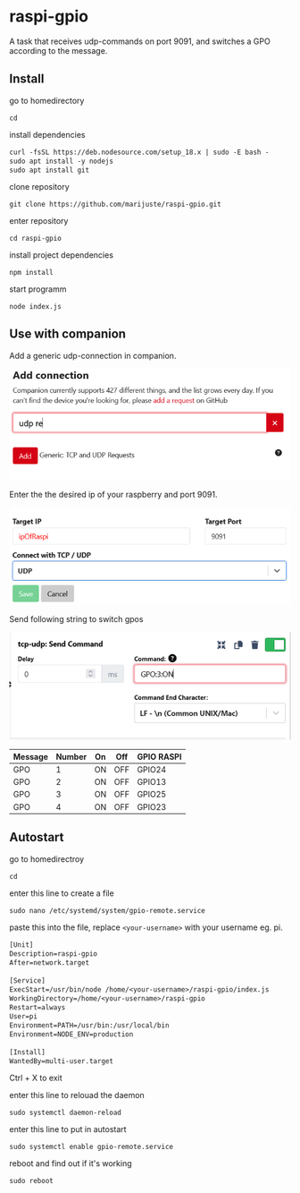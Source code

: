 # raspi-gpio

A task that receives udp-commands on port 9091, and switches a GPO according to the message.

## Install

go to homedirectory

```
cd
```

install dependencies

```
curl -fsSL https://deb.nodesource.com/setup_18.x | sudo -E bash -
sudo apt install -y nodejs
sudo apt install git
```

clone repository

```
git clone https://github.com/marijuste/raspi-gpio.git
```

enter repository

```
cd raspi-gpio
```

install project dependencies

```
npm install
```

start programm

```
node index.js
```

## Use with companion

Add a generic udp-connection in companion.

![add](img/add_connection.PNG)

Enter the the desired ip of your raspberry and port 9091.

![setup](img/setup_connection.PNG)

Send following string to switch gpos

![use](img/use_udp.PNG)

| Message | Number | On  | Off | GPIO RASPI |
| ------- | ------ | --- | --- | ---------- |
| GPO     | 1      | ON  | OFF | GPIO24     |
| GPO     | 2      | ON  | OFF | GPIO13     |
| GPO     | 3      | ON  | OFF | GPIO25     |
| GPO     | 4      | ON  | OFF | GPIO23     |

## Autostart

go to homedirectroy

```
cd
```

enter this line to create a file

```
sudo nano /etc/systemd/system/gpio-remote.service
```

paste this into the file, replace `<your-username>` with your username eg. pi.

```
[Unit]
Description=raspi-gpio
After=network.target

[Service]
ExecStart=/usr/bin/node /home/<your-username>/raspi-gpio/index.js
WorkingDirectory=/home/<your-username>/raspi-gpio
Restart=always
User=pi
Environment=PATH=/usr/bin:/usr/local/bin
Environment=NODE_ENV=production

[Install]
WantedBy=multi-user.target
```

Ctrl + X to exit

enter this line to relouad the daemon

```
sudo systemctl daemon-reload
```

enter this line to put in autostart

```
sudo systemctl enable gpio-remote.service
```

reboot and find out if it's working

```
sudo reboot
```
